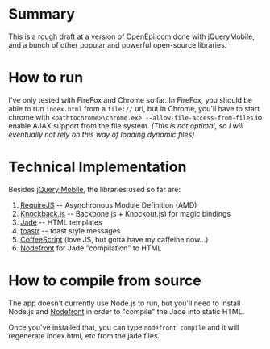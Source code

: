 # Summary

This is a rough draft at a version of OpenEpi.com done with jQueryMobile, and a bunch of other popular and powerful open-source libraries.

# How to run

I've only tested with FireFox and Chrome so far. In FireFox, you should be able to run `index.html` from a `file://` url, but in Chrome, you'll have to start chrome with `<pathtochrome>\chrome.exe --allow-file-access-from-files` to enable AJAX support from the file system. _(This is not optimal, so I will eventually not rely on this way of loading dynamic files)_

# Technical Implementation

Besides [jQuery Mobile](http://jquerymobile.com/), the libraries used so far are:

1. [RequireJS](http://requirejs.org) -- Asynchronous Module Definition (AMD)
2. [Knockback.js](http://kmalakoff.github.com/knockback/) -- Backbone.js + Knockout.js) for magic bindings
3. [Jade](http://jade-lang.com/) -- HTML templates
4. [toastr](https://github.com/CodeSeven/toastr) -- toast style messages
5. [CoffeeScript](http://coffeescript.org/) (love JS, but gotta have my caffeine now...)
6. [Nodefront](http://karthikv.github.com/nodefront/) for Jade "compilation" to HTML

# How to compile from source

The app doesn't currently use Node.js to run, but you'll need to install Node.js and [Nodefront](http://karthikv.github.com/nodefront/) in order to "compile" the Jade into static HTML.

Once you've installed that, you can type `nodefront compile` and it will regenerate index.html, etc from the jade files.
